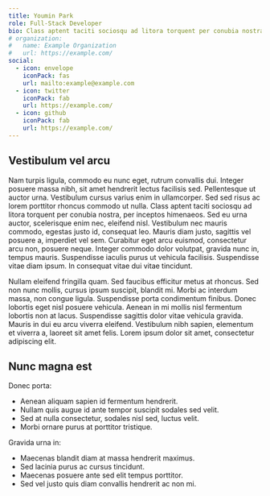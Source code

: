 ```yaml
---
title: Youmin Park
role: Full-Stack Developer
bio: Class aptent taciti sociosqu ad litora torquent per conubia nostra, per inceptos.
# organization:
#   name: Example Organization
#   url: https://example.com/
social:
  - icon: envelope
    iconPack: fas
    url: mailto:example@example.com
  - icon: twitter
    iconPack: fab
    url: https://example.com/
  - icon: github
    iconPack: fab
    url: https://example.com/
---
```


## Vestibulum vel arcu

Nam turpis ligula, commodo eu nunc eget, rutrum convallis dui. Integer posuere massa nibh, sit amet hendrerit lectus facilisis sed. Pellentesque ut auctor urna. Vestibulum cursus varius enim in ullamcorper. Sed sed risus ac lorem porttitor rhoncus commodo ut nulla. Class aptent taciti sociosqu ad litora torquent per conubia nostra, per inceptos himenaeos. Sed eu urna auctor, scelerisque enim nec, eleifend nisl. Vestibulum nec mauris commodo, egestas justo id, consequat leo. Mauris diam justo, sagittis vel posuere a, imperdiet vel sem. Curabitur eget arcu euismod, consectetur arcu non, posuere neque. Integer commodo dolor volutpat, gravida nunc in, tempus mauris. Suspendisse iaculis purus ut vehicula facilisis. Suspendisse vitae diam ipsum. In consequat vitae dui vitae tincidunt.

Nullam eleifend fringilla quam. Sed faucibus efficitur metus at rhoncus. Sed non nunc mollis, cursus ipsum suscipit, blandit mi. Morbi ac interdum massa, non congue ligula. Suspendisse porta condimentum finibus. Donec lobortis eget nisl posuere vehicula. Aenean in mi mollis nisl fermentum lobortis non at lacus. Suspendisse sagittis dolor vitae vehicula gravida. Mauris in dui eu arcu viverra eleifend. Vestibulum nibh sapien, elementum et viverra a, laoreet sit amet felis. Lorem ipsum dolor sit amet, consectetur adipiscing elit.

## Nunc magna est

Donec porta:  
- Aenean aliquam sapien id fermentum hendrerit.
- Nullam quis augue id ante tempor suscipit sodales sed velit.
- Sed at nulla consectetur, sodales nisl sed, luctus velit.
- Morbi ornare purus at porttitor tristique.

Gravida urna in: 
- Maecenas blandit diam at massa hendrerit maximus.
- Sed lacinia purus ac cursus tincidunt.
- Maecenas posuere ante sed elit tempus porttitor.
- Sed vel justo quis diam convallis hendrerit ac non mi. 
